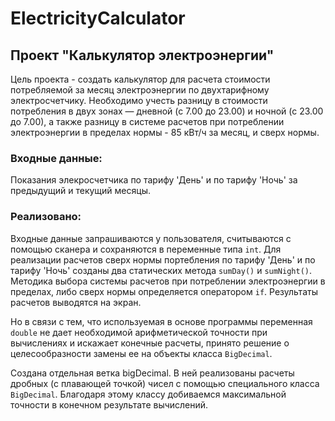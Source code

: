 # ElectricityCalculator
## Проект "Калькулятор электроэнергии"

Цель проекта - создать калькулятор для расчета стоимости потребляемой за месяц электроэнергии по двухтарифному электросчетчику. 
Необходимо учесть разницу в стоимости потребления в двух зонах — дневной (с 7.00 до 23.00) и ночной (с 23.00 до 7.00), а также разницу в системе расчетов
при потреблении электроэнергии в пределах нормы - 85 кВт/ч за месяц, и сверх нормы.

### Входные данные: 
Показания элекросчетчика по тарифу 'День' и по тарифу 'Ночь' за предыдущий и текущий месяцы.

### Реализовано:

Входные данные запрашиваются у пользователя, считываются с помощью сканера и сохраняются в переменные типа `int`.
Для реализации расчетов сверх нормы портебления по тарифу 'День' и по тарифу 'Ночь' созданы два статических метода `sumDay()` и `sumNight()`.
Методика выбора системы расчетов при потреблении электроэнергии в пределах, либо сверх нормы определяется оператором  `if`. Результаты расчетов выводятся на экран.

Но в связи с тем, что используемая в основе программы переменная `double` не дает необходимой арифметической точности при вычислениях и искажает конечные расчеты, 
принято решение о целесообразности замены ее на объекты класса `BigDecimal`.

Создана отдельная ветка bigDecimal. В ней реализованы расчеты дробных (с плавающей точкой) чисел с помощью специального класса `BigDecimal`. Благодаря этому классу 
добиваемся максимальной точности в конечном результате вычислений.
